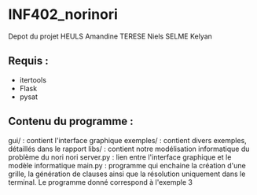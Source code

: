 # INF402_norinori
Depot du projet
HEULS Amandine
TERESE Niels
SELME Kelyan

## Requis : 
- itertools
- Flask
- pysat

## Contenu du programme : 
gui/ : contient l'interface graphique
exemples/ : contient divers exemples, détaillés dans le rapport
libs/ : contient notre modélisation informatique du problème du nori nori
server.py : lien entre l'interface graphique et le modèle informatique
main.py : programme qui enchaine la création d'une grille, la génération de clauses ainsi que la résolution uniquement dans le terminal. Le programme donné correspond à l'exemple 3
